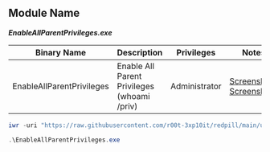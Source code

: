 ## Module Name
   <b><i>EnableAllParentPrivileges.exe</i></b>

|Binary Name|Description|Privileges|Notes|
|---|---|---|---|
|EnableAllParentPrivileges|Enable All Parent Privileges (whoami /priv)|Administrator|[Screenshot2](https://raw.githubusercontent.com/r00t-3xp10it/redpill/main/lib/Ams1-Bypass/AMSBP.png)<br />[Screenshot2](https://raw.githubusercontent.com/r00t-3xp10it/redpill/main/lib/Ams1-Bypass/AMSBP.png)|

```powershell
iwr -uri "https://raw.githubusercontent.com/r00t-3xp10it/redpill/main/utils/EnableAllParentPrivileges.exe" -OutFile "EnableAllParentPrivileges.exe"
```

```powershell
.\EnableAllParentPrivileges.exe
```